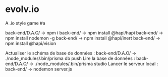 # evolv.io
A .io style game
#a

back-end/D.A.O/ -> npm i
back-end/ -> npm install @hapi/hapi
back-end/ -> npm install nodemon -g
back-end/ -> npm install @hapi/inert
back-end/ -> npm install @hapi/vision

Actualiser le schéma de base de données : back-end/D.A.O/ -> ./node_modules/.bin/prisma db push
Lire la base de données : back-end/D.A.O/ -> ./node_modules/.bin/prisma studio
Lancer le serveur local : back-end/ -> nodemon server.js